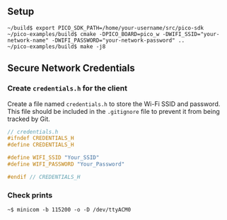 ## Setup

```
~/build$ export PICO_SDK_PATH=/home/your-username/src/pico-sdk
~/pico-examples/build$ cmake -DPICO_BOARD=pico_w -DWIFI_SSID="your-network-name" -DWIFI_PASSWORD="your-network-password" ..
~/pico-examples/build$ make -j8
```

## Secure Network Credentials

###  Create `credentials.h` for the client

Create a file named `credentials.h` to store the Wi-Fi SSID and password. This file should be included in the `.gitignore` file to prevent it from being tracked by Git.

```c
// credentials.h
#ifndef CREDENTIALS_H
#define CREDENTIALS_H

#define WIFI_SSID "Your_SSID"
#define WIFI_PASSWORD "Your_Password"

#endif // CREDENTIALS_H
```

### Check prints

```
~$ minicom -b 115200 -o -D /dev/ttyACM0
```